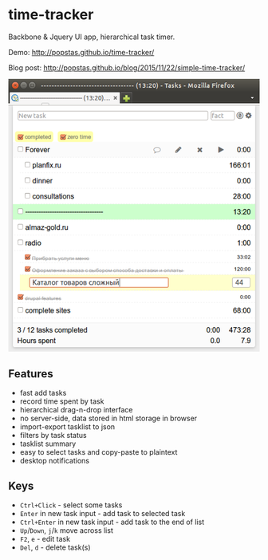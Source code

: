# time-tracker
Backbone & Jquery UI app, hierarchical task timer.

Demo: http://popstas.github.io/time-tracker/

Blog post: http://popstas.github.io/blog/2015/11/22/simple-time-tracker/

![Screenshot](img/screenshot.png?raw=true)

## Features
 - fast add tasks
 - record time spent by task
 - hierarchical drag-n-drop interface
 - no server-side, data stored in html storage in browser
 - import-export tasklist to json
 - filters by task status
 - tasklist summary
 - easy to select tasks and copy-paste to plaintext
 - desktop notifications

## Keys
 - `Ctrl+Click` - select some tasks
 - `Enter` in new task input - add task to selected task
 - `Ctrl+Enter` in new task input - add task to the end of list
 - `Up`/`Down`, `j`/`k` move across list
 - `F2`, `e` - edit task
 - `Del`, `d` - delete task(s)
